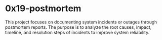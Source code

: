 # 0x19-postmortem

This project focuses on documenting system incidents or outages through postmortem reports. The purpose is to analyze the root causes, impact, timeline, and resolution steps of incidents to improve system reliability.

